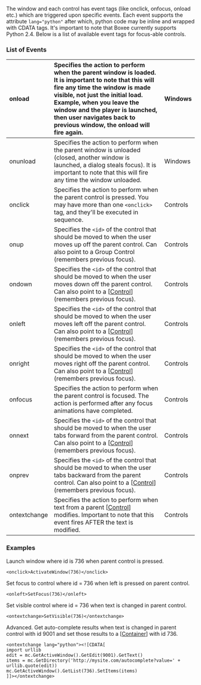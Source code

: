 The window and each control has event tags (like onclick, onfocus, onload etc.) which are triggered upon specific events. Each event supports the attribute `lang="python"` after which, python code may be inline and wrapped with CDATA tags. It's important to note that Boxee currently supports Python 2.4. Below is a list of available event tags for focus-able controls.


### List of Events ###
|onload|Specifies the action to perform when the parent window is loaded. It is important to note that this will fire any time the window is made visible, not just the initial load. Example, when you leave the window and the player is launched, then user navigates back to previous window, the onload will fire again.|Windows|
|:-----|:--------------------------------------------------------------------------------------------------------------------------------------------------------------------------------------------------------------------------------------------------------------------------------------------------------------------|:------|
|onunload|Specifies the action to perform when the parent window is unloaded (closed, another window is launched, a dialog steals focus). It is important to note that this will fire any time the window unloaded.                                                                                                            |Windows|
|onclick|Specifies the action to perform when the parent control is pressed. You may have more than one `<onclick>` tag, and they'll be executed in sequence.                                                                                                                                                                 |Controls|
|onup  |Specifies the `<id>` of the control that should be moved to when the user moves up off the parent control. Can also point to a Group Control (remembers previous focus).                                                                                                                                             |Controls|
|ondown|Specifies the `<id>` of the control that should be moved to when the user moves down off the parent control. Can also point to a [[Control](Group.md)] (remembers previous focus).                                                                                                                                   |Controls|
|onleft|Specifies the `<id>` of the control that should be moved to when the user moves left off the parent control. Can also point to a [[Control](Group.md)] (remembers previous focus).                                                                                                                                   |Controls|
|onright|Specifies the `<id>` of the control that should be moved to when the user moves right off the parent control. Can also point to a [[Control](Group.md)] (remembers previous focus).                                                                                                                                  |Controls|
|onfocus|Specifies the action to perform when the parent control is focused. The action is performed after any focus animations have completed.                                                                                                                                                                               |Controls|
|onnext|Specifies the `<id>` of the control that should be moved to when the user tabs forward from the parent control. Can also point to a [[Control](Group.md)] (remembers previous focus).                                                                                                                                |Controls|
|onprev|Specifies the `<id>` of the control that should be moved to when the user tabs backward from the parent control. Can also point to a [[Control](Group.md)] (remembers previous focus).                                                                                                                               |Controls|
|ontextchange|Specifies the action to perform when text from a parent [[Control](Edit.md)] modifies. Important to note that this event fires AFTER the text is modified.                                                                                                                                                           |Controls|



### Examples ###
Launch window where id is 736 when parent control is pressed.
```
<onclick>ActivateWindow(736)</onclick>
```

Set focus to control where id = 736 when left is pressed on parent control.
```
<onleft>SetFocus(736)</onleft>
```

Set visible control where id = 736 when text is changed in parent control.
```
<ontextchange>SetVisible(736)</ontextchange>
```

Advanced. Get auto-complete results when text is changed in parent control with id 9001 and set those results to a [[Container](List.md)] with id 736.
```
<ontextchange lang="python"><![CDATA[
import urllib
edit = mc.GetActiveWindow().GetEdit(9001).GetText()
items = mc.GetDirectory('http://mysite.com/autocomplete?value=' + urllib.quote(edit))
mc.GetActiveWindow().GetList(736).SetItems(items)
]]></ontextchange>
```